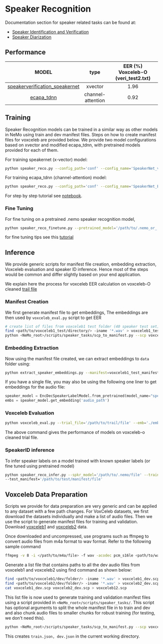 # Speaker Recognition

Documentation section for speaker related tasks can be found at:
 - [Speaker Identification and Verification](https://docs.nvidia.com/deeplearning/nemo/user-guide/docs/en/main/asr/speaker_recognition/intro.html)
 - [Speaker Diarization](https://docs.nvidia.com/deeplearning/nemo/user-guide/docs/en/main/asr/speaker_diarization/intro.html)

## Performance
|              MODEL             |          type         | EER (%)<br>Voxceleb-O (veri_test2.txt) |
|:------------------------------:|:---------------------:|:--------------------------------------:|
| [speakerverification_speakernet](https://ngc.nvidia.com/catalog/models/nvidia:nemo:speakerverification_speakernet) |        xvector        |                  1.96                  |
|           [ecapa_tdnn](https://ngc.nvidia.com/catalog/models/nvidia:nemo:ecapa_tdnn)           | channel-<br>attention |                  0.92                  |

## Training
Speaker Recognition models can be trained in a similar way as other models in NeMo using train and dev manifest files. Steps on how to create manifest files for voxceleb are provided below.
We provide two model configurations based on xvector and modified ecapa_tdnn, with pretrained models provided for each of them. 

For training speakernet (x-vector) model:
```bash
python speaker_reco.py --config_path='conf' --config_name='SpeakerNet_verification_3x2x256.yaml' 
```

For training ecapa_tdnn (channel-attention) model:
```bash
python speaker_reco.py --config_path='conf' --config_name='SpeakerNet_ECAPA.yaml' 
```
For step by step tutorial see [notebook](https://github.com/NVIDIA/NeMo/blob/main/tutorials/speaker_recognition/Speaker_Recognition_Verification.ipynb).

### Fine Tuning
For fine tuning on a pretrained .nemo speaker recognition model,
```bash
python speaker_reco_finetune.py --pretrained_model='/path/to/.nemo_or_.ckpt/file' --finetune_config_file='/path/to/finetune/config/yaml/file' 
```
for fine tuning tips see this [tutorial](https://github.com/NVIDIA/NeMo/blob/main/tutorials/speaker_recognition/Speaker_Recognition_Verification.ipynb)

## Inference
We provide generic scripts for manifest file creation, embedding extraction, Voxceleb evaluation and speaker ID inference. Hence most of the steps would be common and differ slightly based on your end application. 

We explain here the process for voxceleb EER calculation on voxceleb-O cleaned [trail file](https://www.robots.ox.ac.uk/~vgg/data/voxceleb/meta/veri_test2.txt)

### Manifest Creation
We first generate manifest file to get embeddings, The embeddings are then used by `voxceleb_eval.py` script to get EER  

```bash
# create list of files from voxceleb1 test folder (40 speaker test set)
find <path/to/voxceleb1_test/directory/> -iname '*.wav' > voxceleb1_test_files.scp
python <NeMo_root>/scripts/speaker_tasks/scp_to_manifest.py --scp voxceleb1_test_files.scp --id -3 --out voxceleb1_test_manifest.json 
```
### Embedding Extraction 
Now using the manifest file created, we can extract embeddings to `data` folder using:
```bash
python extract_speaker_embeddings.py --manifest=voxceleb1_test_manifest.json --model_path='speakerverification_speakernet' --embedding_dir='./'
```
If you have a single file, you may also be using the following one liner to get embeddings for the audio file:

```python
speaker_model = EncDecSpeakerLabelModel.from_pretrained(model_name="speakerverification_speakernet")
embs = speaker_model.get_embedding('audio_path')
```

### Voxceleb Evaluation
``` bash
python voxceleb_eval.py --trial_file='/path/to/trail/file' --emb='./embeddings/voxceleb1_test_manifest_embeddings.pkl' 
``` 
The above command gives the performance of models on voxceleb-o cleaned trial file. 

### SpeakerID inference

To infer speaker labels on a model trained with known speaker labels (or fine tuned using pretrained model)
```bash 
python speaker_reco_infer.py --spkr_model='/path/to/.nemo/file' --train_manifest='/path/to/train/manifest/file'
--test_manifest='/path/to/test/manifest/file'
``` 

## Voxceleb Data Preparation

Scripts we provide for data preparation are very generic and can be applied to any dataset with a few path changes. 
For VoxCeleb datasets, we first download the datasets individually and make a list of audio files. Then we use the script to generate manifest files for training and validation. 
Download [voxceleb1](https://www.robots.ox.ac.uk/~vgg/data/voxceleb/vox1.html) and [voxceleb2](https://www.robots.ox.ac.uk/~vgg/data/voxceleb/vox2.html) data. 

Once downloaded and uncompressed, use programs such as ffmpeg to convert audio files from m4a format to wav format. 
Refer to the following sample command
```bash
ffmpeg -v 8 -i </path/to/m4a/file> -f wav -acodec pcm_s16le <path/to/wav/file> 
```

Generate a list file that contains paths to all the dev audio files from voxceleb1 and voxceleb2 using find command as shown below:
```bash 
find <path/to/voxceleb1/dev/folder/> -iname '*.wav' > voxceleb1_dev.scp
find <path/to/voxceleb2/dev/folder/> -iname '*.wav' > voxceleb2_dev.scp
cat voxceleb1_dev.scp voxceleb2_dev.scp > voxceleb12.scp
``` 

This list file is now used to generate training and validation manifest files using a script provided in `<NeMo_root>/scripts/speaker_tasks/`. This script has optional arguments to split the whole manifest file in to train and dev and also chunk audio files to smaller chunks for robust training (for testing, we don't need this). 

```bash
python <NeMo_root>/scripts/speaker_tasks/scp_to_manifest.py --scp voxceleb12.scp --id -3 --out voxceleb12_manifest.json --split --create_chunks
```
This creates `train.json, dev.json` in the current working directory.
